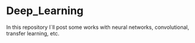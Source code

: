 # Deep_Learning
In this repository I`ll post some works with neural networks, convolutional, transfer learning, etc.
